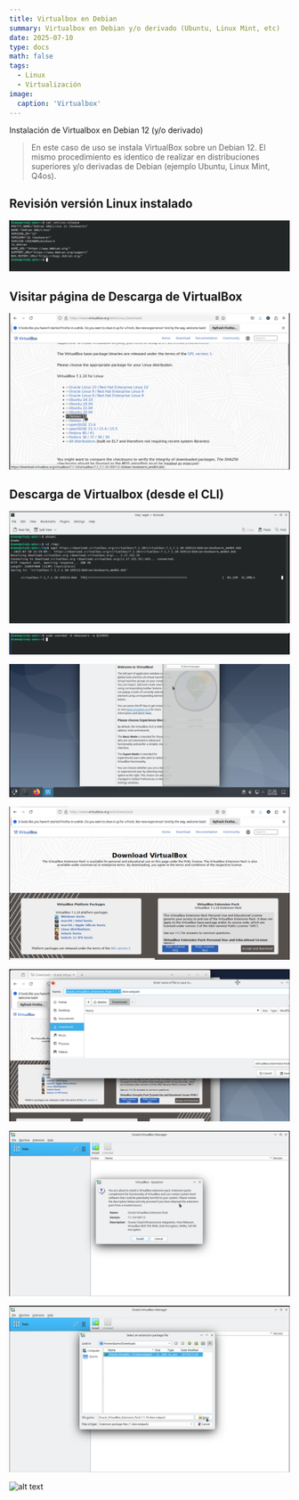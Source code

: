 ```yaml
---
title: Virtualbox en Debian
summary: Virtualbox en Debian y/o derivado (Ubuntu, Linux Mint, etc)
date: 2025-07-10
type: docs
math: false
tags:
  - Linux
  - Virtualización
image:
  caption: 'Virtualbox'
---
```


Instalación de Virtualbox en Debian 12 (y/o derivado)

> En este caso de uso se instala VirtualBox sobre un Debian 12. El mismo procedimiento es identico de realizar en distribuciones superiores y/o derivadas de Debian (ejemplo Ubuntu, Linux Mint, Q4os).
>


## Revisión versión Linux instalado

![text](Selection_027.png)

## Visitar página de Descarga de VirtualBox

![alt text](Selection_028.png)

## Descarga de Virtualbox (desde el CLI)

![alt text](Selection_029.png)

![alt text](Selection_031.png)

![alt text](Selection_032.png)

![alt text](Selection_033.png)

![alt text](Selection_034.png)

![alt text](Selection_035.png)

![alt text](Selection_036.png)

![alt text](Selection_037.png)


